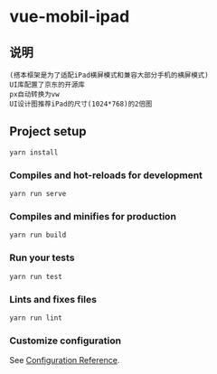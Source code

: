 # vue-mobil-ipad

## 说明
```
(搭本框架是为了适配iPad横屏模式和兼容大部分手机的横屏模式)
UI库配置了京东的开源库
px自动转换为vw
UI设计图推荐iPad的尺寸(1024*768)的2倍图
```

## Project setup
```
yarn install
```

### Compiles and hot-reloads for development
```
yarn run serve
```

### Compiles and minifies for production
```
yarn run build
```

### Run your tests
```
yarn run test
```

### Lints and fixes files
```
yarn run lint
```

### Customize configuration
See [Configuration Reference](https://cli.vuejs.org/config/).

